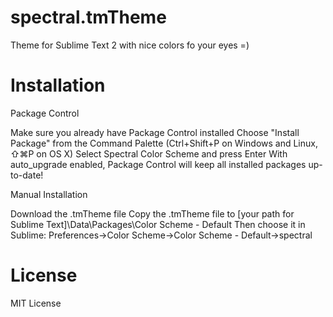 spectral.tmTheme
=============

Theme for Sublime Text 2 with nice colors fo your eyes =)


Installation
===========

Package Control

Make sure you already have Package Control installed
Choose "Install Package" from the Command Palette (Ctrl+Shift+P on Windows and Linux, ⇧⌘P on OS X)
Select Spectral Color Scheme and press Enter
With auto_upgrade enabled, Package Control will keep all installed packages up-to-date!


Manual Installation

Download the .tmTheme file
Copy the .tmTheme file to [your path for Sublime Text]\Data\Packages\Color Scheme - Default
Then choose it in Sublime:  Preferences->Color Scheme->Color Scheme - Default->spectral

License
=========

MIT License
